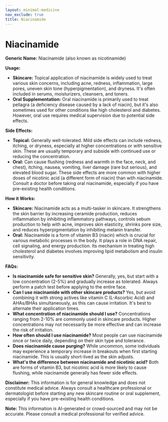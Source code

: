```yaml
---
layout: minimal-medicine
nav_exclude: true
title: Niacinamide
---
```


# Niacinamide

**Generic Name:** Niacinamide (also known as nicotinamide)

**Usage:**

* **Skincare:**  Topical application of niacinamide is widely used to treat various skin concerns, including acne, redness, inflammation, large pores, uneven skin tone (hyperpigmentation), and dryness. It's often included in serums, moisturizers, cleansers, and toners.
* **Oral Supplementation:**  Oral niacinamide is primarily used to treat pellagra (a deficiency disease caused by a lack of niacin), but it's also sometimes used for other conditions like high cholesterol and diabetes.  However, oral use requires medical supervision due to potential side effects.

**Side Effects:**

* **Topical:**  Generally well-tolerated.  Mild side effects can include redness, itching, or dryness, especially at higher concentrations or with sensitive skin.  These are usually temporary and subside with continued use or reducing the concentration.
* **Oral:**  Can cause flushing (redness and warmth in the face, neck, and chest), itching, nausea, vomiting, liver damage (rare but serious), and elevated blood sugar.  These side effects are more common with higher doses of nicotinic acid (a different form of niacin) than with niacinamide.  Consult a doctor before taking oral niacinamide, especially if you have pre-existing health conditions.

**How it Works:**

* **Skincare:** Niacinamide acts as a multi-tasker in skincare. It strengthens the skin barrier by increasing ceramide production, reduces inflammation by inhibiting inflammatory pathways, controls sebum production to help with acne, improves skin elasticity, shrinks pore size, and reduces hyperpigmentation by inhibiting melanin transfer.
* **Oral:** Niacinamide is a form of vitamin B3 (niacin) which is crucial for various metabolic processes in the body.  It plays a role in DNA repair, cell signaling, and energy production.  Its mechanism in treating high cholesterol and diabetes involves improving lipid metabolism and insulin sensitivity.

**FAQs:**

* **Is niacinamide safe for sensitive skin?**  Generally, yes, but start with a low concentration (2-5%) and gradually increase as tolerated.  Always perform a patch test before applying to the entire face.
* **Can I use niacinamide with other skincare products?**  Yes, but avoid combining it with strong actives like vitamin C (L-Ascorbic Acid) and AHAs/BHAs simultaneously, as this can cause irritation.  It's best to alternate their application times.
* **What concentration of niacinamide should I use?**  Concentrations ranging from 2-10% are commonly used in skincare products.  Higher concentrations may not necessarily be more effective and can increase the risk of irritation.
* **How often should I use niacinamide?**  Most people can use niacinamide once or twice daily, depending on their skin type and tolerance.
* **Does niacinamide cause purging?**  While uncommon, some individuals may experience a temporary increase in breakouts when first starting niacinamide.  This is usually short-lived as the skin adjusts.
* **What's the difference between niacinamide and nicotinic acid?**  Both are forms of vitamin B3, but nicotinic acid is more likely to cause flushing, while niacinamide generally has fewer side effects.


**Disclaimer:** This information is for general knowledge and does not constitute medical advice.  Always consult a healthcare professional or dermatologist before starting any new skincare routine or oral supplement, especially if you have pre-existing health conditions.


**Note:** This information is AI-generated or crowd-sourced and may not be accurate. Please consult a medical professional for verified advice.